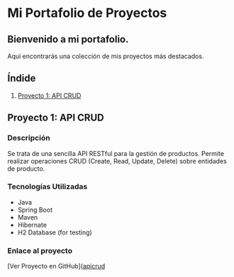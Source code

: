
# Mi Portafolio de Proyectos

## Bienvenido a mi portafolio. 
Aquí encontrarás una colección de mis proyectos más destacados.

## Índide
1. [Proyecto 1: API CRUD](proyecto-1)

  
## Proyecto 1: API CRUD
### Descripción
Se trata de una sencilla API RESTful para la gestión de productos. 
Permite realizar operaciones CRUD (Create, Read, Update, Delete) sobre entidades de producto.
### Tecnologías Utilizadas
- Java
- Spring Boot
- Maven
- Hibernate
- H2 Database (for testing)
### Enlace al proyecto  
[Ver Proyecto en GitHub]([apicrud](https://github.com/lauraArvez/portfolio/tree/main/apicrud)
